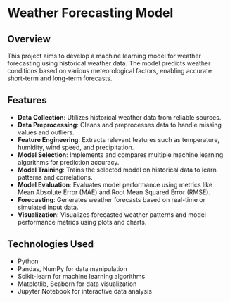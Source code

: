 # Weather Forecasting Model

## Overview
This project aims to develop a machine learning model for weather forecasting using historical weather data. The model predicts weather conditions based on various meteorological factors, enabling accurate short-term and long-term forecasts.

## Features
- **Data Collection**: Utilizes historical weather data from reliable sources.
- **Data Preprocessing**: Cleans and preprocesses data to handle missing values and outliers.
- **Feature Engineering**: Extracts relevant features such as temperature, humidity, wind speed, and precipitation.
- **Model Selection**: Implements and compares multiple machine learning algorithms for prediction accuracy.
- **Model Training**: Trains the selected model on historical data to learn patterns and correlations.
- **Model Evaluation**: Evaluates model performance using metrics like Mean Absolute Error (MAE) and Root Mean Squared Error (RMSE).
- **Forecasting**: Generates weather forecasts based on real-time or simulated input data.
- **Visualization**: Visualizes forecasted weather patterns and model performance metrics using plots and charts.

## Technologies Used
- Python
- Pandas, NumPy for data manipulation
- Scikit-learn for machine learning algorithms
- Matplotlib, Seaborn for data visualization
- Jupyter Notebook for interactive data analysis

